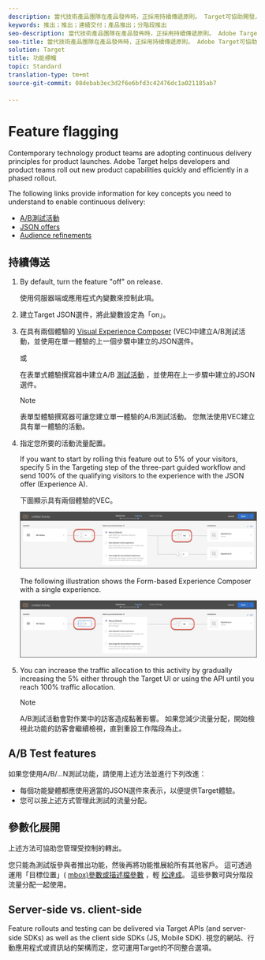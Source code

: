 ```yaml
---
description: 當代技術產品團隊在產品發佈時，正採用持續傳遞原則。 Target可協助開發人員和產品團隊快速有效率地推出新的產品功能。
keywords: 推出；推出；連續交付；產品推出；分階段推出
seo-description: 當代技術產品團隊在產品發佈時，正採用持續傳遞原則。 Adobe Target helps developers and product teams roll out new product capabilities quickly and efficiently in a phased rollout.
seo-title: 當代技術產品團隊在產品發佈時，正採用持續傳遞原則。 Adobe Target可協助開發人員和產品團隊快速有效率地推出新的產品功能。
solution: Target
title: 功能標幟
topic: Standard
translation-type: tm+mt
source-git-commit: 08debab3ec3d2f6e6bfd3c42476dc1a021185ab7

---
```



# Feature flagging

Contemporary technology product teams are adopting continuous delivery principles for product launches. Adobe Target helps developers and product teams roll out new product capabilities quickly and efficiently in a phased rollout.

The following links provide information for key concepts you need to understand to enable continuous delivery:

* [A/B測試活動](/help/c-activities/t-test-ab/test-ab.md)
* [JSON offers](/help/c-experiences/c-manage-content/create-json-offer.md)
* [Audience refinements](/help/c-target/c-audiences/creating-a-profile-attribute-comparison-audience.md)

## 持續傳送

1. By default, turn the feature "off" on release.

   使用伺服器端或應用程式內變數來控制此項。

1. 建立Target JSON選件，將此變數設定為「on」。

1. 在具有兩個體驗的 [Visual Experience Composer](/help/c-experiences/c-visual-experience-composer/visual-experience-composer.md) (VEC)中建立A/B測試活動，並使用在單一體驗的上一個步驟中建立的JSON選件。

   或

   在表單式體驗撰寫器中建立A/B [測試活動](/help/c-experiences/form-experience-composer.md) ，並使用在上一步驟中建立的JSON選件。

   >[!NOTE]
   >
   >表單型體驗撰寫器可讓您建立單一體驗的A/B測試活動。 您無法使用VEC建立具有單一體驗的活動。

1. 指定您所要的活動流量配置。

   If you want to start by rolling this feature out to 5% of your visitors, specify 5 in the Targeting step of the three-part guided workflow and send 100% of the qualifying visitors to the experience with the JSON offer (Experience A).

   下圖顯示具有兩個體驗的VEC。

   ![Traffic allocation for feature flagging in the VEC](/help/c-implementing-target/c-api-and-sdk-overview/assets/feature-flagging.png)

   The following illustration shows the Form-based Experience Composer with a single experience.

   ![Traffic allocation for feature flagging in the Form-based Experience Composer](/help/c-implementing-target/c-api-and-sdk-overview/assets/feature-flagging-form.png)

1. You can increase the traffic allocation to this activity by gradually increasing the 5% either through the Target UI or using the API until you reach 100% traffic allocation.

   >[!NOTE]
   >
   >A/B測試活動會對作業中的訪客造成黏著影響。 如果您減少流量分配，開始檢視此功能的訪客會繼續檢視，直到重設工作階段為止。

## A/B Test features

如果您使用A/B/...N測試功能，請使用上述方法並進行下列改進：

* 每個功能變體都應使用適當的JSON選件來表示，以便提供Target體驗。
* 您可以按上述方式管理此測試的流量分配。

## 參數化展開

上述方法可協助您管理受控制的轉出。

您只能為測試版參與者推出功能，然後再將功能推展給所有其他客戶。 這可透過運用「目標位置」( [mbox)參數或描述檔參數](/help/c-target/c-audiences/c-target-rules/custom-parameters.md) ，輕 [松達成](/help/c-target/c-audiences/c-target-rules/visitor-profile.md)。 這些參數可與分階段流量分配一起使用。

## Server-side vs. client-side

Feature rollouts and testing can be delivered via Target APIs (and server-side SDKs) as well as the client side SDKs (JS, Mobile SDK). [](/help/c-implementing-target/c-api-and-sdk-overview/api-and-sdk-overview.md)視您的網站、行動應用程式或資訊站的架構而定，您可運用Target的不同整合選項。
